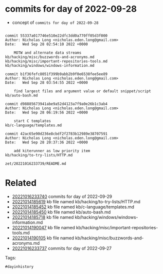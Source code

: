 # commits for day of 2022-09-28

- concept of `commits for day of 2022-09-28`

```

commit 55337a017746e510e22dfc3dd0a770ff05d3f000
Author: Nicholas Long <nicholas.eden.long@gmail.com>
Date:   Wed Sep 28 02:54:10 2022 +0000

    MOTW and alternate data streams
kb/hacking/misc/buzzwords-and-acronyms.md
kb/hacking/misc/important-repositories-tools.md
kb/hacking/windows/windows-information.md

commit b1f36fefc8051f399b9abb2b9f0e6538fee5ee89
Author: Nicholas Long <nicholas.eden.long@gmail.com>
Date:   Wed Sep 28 03:54:55 2022 +0000

    find largest files and argument value or default snippet/script
kb/auto-bash.md

commit d98885673941abe9a52d4123a7f9a0e26b1c3ab4
Author: Nicholas Long <nicholas.eden.long@gmail.com>
Date:   Wed Sep 28 06:19:56 2022 +0000

    start C templates
kb/c-language/templates.md

commit 42ac65e90d236e8cbdf2f2783b12989e38707591
Author: Nicholas Long <nicholas.eden.long@gmail.com>
Date:   Wed Sep 28 20:37:36 2022 +0000

    add kiterunner as low priority item
kb/hacking/to-try-lists/HTTP.md
```

` zet/20221016233739/README.md `

# Related

- [20221016233740](/zet/20221016233740/README.md) commits for day of 2022-09-29
- [20221014185619](/zet/20221014185619/README.md) kb file named kb/hacking/to-try-lists/HTTP.md
- [20221014185452](/zet/20221014185452/README.md) kb file named kb/c-language/templates.md
- [20221014185450](/zet/20221014185450/README.md) kb file named kb/auto-bash.md
- [20221014185718](/zet/20221014185718/README.md) kb file named kb/hacking/windows/windows-information.md
- [20221014190047](/zet/20221014190047/README.md) kb file named kb/hacking/misc/important-repositories-tools.md
- [20221014190105](/zet/20221014190105/README.md) kb file named kb/hacking/misc/buzzwords-and-acronyms.md
- [20221016233737](/zet/20221016233737/README.md) commits for day of 2022-09-27

Tags:

    #dayinhistory

